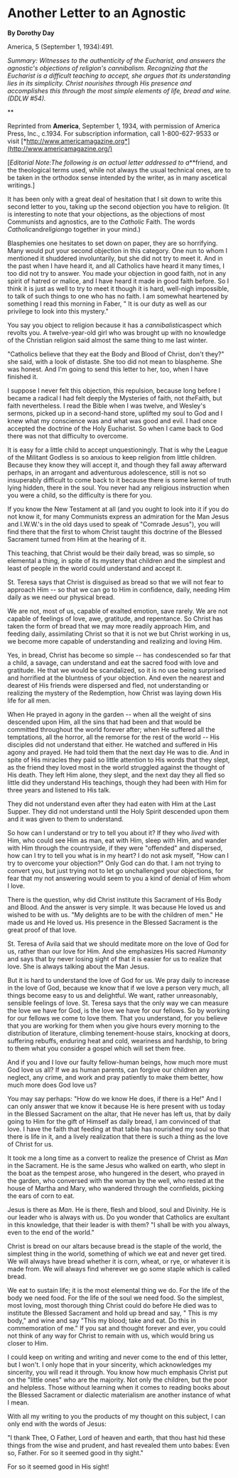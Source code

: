 Another Letter to an Agnostic
=============================

**By Dorothy Day**

America, 5 (September 1, 1934):491.

*Summary: Witnesses to the authenticity of the Eucharist, and answers
the agnostic's objections of religion's cannibalism. Recognizing that
the Eucharist is a difficult teaching to accept, she argues that its
understanding lies in its simplicity. Christ nourishes through His
presence and accomplishes this through the most simple elements of life,
bread and wine. (DDLW \#54).*

**

Reprinted from **America**, September 1, 1934, with permission of
America Press, Inc., c.1934. For subscription information, call
1-800-627-9533 or visit
[*http://www.americamagazine.org*](http://www.americamagazine.org/)

[*Editorial Note:*The following is an actual letter addressed to
a****friend, and the theological terms used, while not always the usual
technical ones, are to be taken in the orthodox sense intended by the
writer, as in many ascetical writings.]

It has been only with a great deal of hesitation that I sit down to
write this second letter to you, taking up the second objection you have
to religion. (It is interesting to note that your objections, as the
objections of most Communists and agnostics, are to the *Catholic*
Faith. The words *Catholic*and*religion*go together in your mind.)

Blasphemies one hesitates to set down on paper, they are so horrifying.
Many would put your second objection in this category. One nun to whom I
mentioned it shuddered involuntarily, but she did not try to meet it.
And in the past when I have heard it, and all Catholics have heard it
many times, I too did not try to answer. You made your objection in good
faith, not in any spirit of hatred or malice, and I have heard it made
in good faith before. So I think it is just as well to try to meet it
though it is hard, well-nigh impossible, to talk of such things to one
who has no faith. I am somewhat heartened by something I read this
morning in Faber, " It is our duty as well as our privilege to look into
this mystery."

You say you object to religion because it has a *cannibalistic*aspect
which revolts you. A twelve-year-old girl who was brought up with no
knowledge of the Christian religion said almost the same thing to me
last winter.

"Catholics believe that they eat the Body and Blood of Christ, don't
they?" she said, with a look of distaste. She too did not mean to
blaspheme. She was honest. And I'm going to send this letter to her,
too, when I have finished it.

I suppose I never felt this objection, this repulsion, because long
before I became a radical I had felt deeply the Mysteries of faith, not
*the*Faith, but faith nevertheless. I read the Bible when I was twelve,
and Wesley's sermons, picked up in a second-hand store, uplifted my soul
to God and I knew what my conscience was and what was good and evil. I
had once accepted the doctrine of the Holy Eucharist. So when I came
back to God there was not that difficulty to overcome.

It is easy for a little child to accept unquestioningly. That is why the
League of the Militant Godless is so anxious to keep religion from
little children. Because they know they will accept it, and though they
fall away afterward perhaps, in an arrogant and adventurous adolescence,
still is not so insuperably difficult to come back to it because there
is some kernel of truth lying hidden, there in the soul. You never had
any religious instruction when you were a child, so the difficulty is
there for you.

If you know the New Testament at all (and you ought to look into it if
you do not know it, for many Communists express an admiration for the
Man Jesus and I.W.W.'s in the old days used to speak of "Comrade
Jesus"), you will find there that the first to whom Christ taught this
doctrine of the Blessed Sacrament turned from Him at the hearing of it.

This teaching, that Christ would be their daily bread, was so simple, so
elemental a thing, in spite of its mystery that children and the
simplest and least of people in the world could understand and accept
it.

St. Teresa says that Christ is disguised as bread so that we will not
fear to approach Him -- so that we can go to Him in confidence, daily,
needing Him daily as we need our physical bread.

We are not, most of us, capable of exalted emotion, save rarely. We are
not capable of feelings of love, awe, gratitude, and repentance. So
Christ has taken the form of bread that we may more readily approach
Him, and feeding daily, assimilating Christ so that it is not we but
Christ working in us, we become more capable of understanding and
realizing and loving Him.

Yes, in bread, Christ has become so simple -- has condescended so far
that a child, a savage, can understand and eat the sacred food with love
and gratitude. He that we would be scandalized, so it is no use being
surprised and horrified at the bluntness of your objection. And even the
nearest and dearest of His friends were dispersed and fled, not
understanding or realizing the mystery of the Redemption, how Christ was
laying down His life for all men.

When He prayed in agony in the garden -- when all the weight of sins
descended upon Him, all the sins that had been and that would be
committed throughout the world forever after; when He suffered all the
temptations, all the horror, all the remorse for the rest of the world
-- His disciples did not understand that either. He watched and suffered
in His agony and prayed. He had told them that the next day He was to
die. And in spite of His miracles they paid so little attention to His
words that they slept, as the friend they loved most in the world
struggled against the thought of His death. They left Him alone, they
slept, and the next day they all fled so little did they understand His
teachings, though they had been with Him for three years and listened to
His talk.

They did not understand even after they had eaten with Him at the Last
Supper. They did not understand until the Holy Spirit descended upon
them and it was given to them to understand.

So how can I understand or try to tell you about it? If they who *lived*
with Him, who could see Him as man, eat with Him, sleep with Him, and
wander with Him through the countryside, if they were "offended" and
dispersed, how can I try to tell you what is in my heart? I do not ask
myself, "How can I try to overcome your objection?" Only God can do
that. I am not trying to convert you, but just trying not to let go
unchallenged your objections, for fear that my not answering would seem
to you a kind of denial of Him whom I love.

There is the question, why did Christ institute this Sacrament of His
Body and Blood. And the answer is very simple. It was because He loved
us and wished to be with us. "My delights are to be with the children of
men." He made us and He loved us. His presence in the Blessed Sacrament
is the great proof of that love.

St. Teresa of Avila said that we should meditate more on the love of God
for us, rather than our love for Him. And she emphasizes His sacred
*Humanity* and says that by never losing sight of that it is easier for
us to realize that love. She is always talking about the Man Jesus.

But it is hard to understand the love of God for us. We pray daily to
increase in the love of God, because we know that if we love a person
very much, all things become easy to us and delightful. We want, rather
unreasonably, sensible feelings of love. St. Teresa says that the only
way we can measure the love we have for God, is the love we have for our
fellows. So by working for our fellows we come to love them. That you
understand, for you believe that you are working for them when you give
hours every morning to the distribution of literature, climbing
tenement-house stairs, knocking at doors, suffering rebuffs, enduring
heat and cold, weariness and hardship, to bring to them what you
consider a gospel which will set them free.

And if you and I love our faulty fellow-human beings, how much more must
God love us all? If we as human parents, can forgive our children any
neglect, any crime, and work and pray patiently to make them better, how
much more does God love us?

You may say perhaps: "How do we know He does, if there is a He!" And I
can only answer that we know it because He is here present with us today
in the Blessed Sacrament on the altar, that He never has left us, that
by daily going to Him for the gift of Himself as daily bread, I am
convinced of that love. I have the faith that feeding at that table has
nourished my soul so that there is life in it, and a lively realization
that there is such a thing as the love of Christ for us.

It took me a long time as a convert to realize the presence of Christ as
*Man* in the Sacrament. He is the same Jesus who walked on earth, who
slept in the boat as the tempest arose, who hungered in the desert, who
prayed in the garden, who conversed with the woman by the well, who
rested at the house of Martha and Mary, who wandered through the
cornfields, picking the ears of corn to eat.

Jesus is there as *Man*. He is there, flesh and blood, soul and
Divinity. He is our leader who is always with us. Do you wonder that
Catholics are exultant in this knowledge, that their leader is with
them? "I shall be with you always, even to the end of the world."

Christ is bread on our altars because bread is the staple of the world,
the simplest thing in the world, something of which we eat and never get
tired. We will always have bread whether it is corn, wheat, or rye, or
whatever it is made from. We will always find wherever we go some staple
which is called bread.

We eat to sustain life; it is the most elemental thing we do. For the
life of the body we need food. For the life of the soul we need food. So
the simplest, most loving, most thorough thing Christ could do before He
died was to institute the Blessed Sacrament and hold up bread and say, "
This is my body," and wine and say "This my blood; take and eat. Do this
in commemoration of me." If you sat and thought forever and ever, you
could not think of any way for Christ to remain with us, which would
bring us closer to Him.

I could keep on writing and writing and never come to the end of this
letter, but I won't. I only hope that in your sincerity, which
acknowledges my sincerity, you will read it through. You know how much
emphasis Christ put on the "little ones" who are the majority. Not only
the children, but the poor and helpless. Those without learning when it
comes to reading books about the Blessed Sacrament or dialectic
materialism are another instance of what I mean.

With all my writing to you the products of my thought on this subject, I
can only end with the words of Jesus:

"I thank Thee, O Father, Lord of heaven and earth, that thou hast hid
these things from the wise and prudent, and hast revealed them unto
babes: Even so, Father. For so it seemed good in thy sight."

For so it seemed good in His sight!
